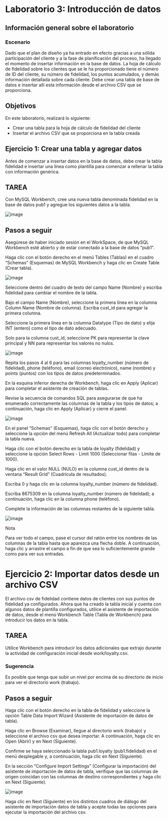 # Laboratorio 3: Introducción de datos

## Información general sobre el laboratorio
### Escenario
Dado que el plan de diseño ya ha entrado en efecto gracias a una sólida participación del cliente y a la fase de planificación del proceso, ha llegado el momento de insertar información en la base de datos. La hoja de cálculo de fidelidad sobre los clientes que se le ha proporcionado tiene el número de ID del cliente, su número de fidelidad, los puntos acumulados, y demás información detallada sobre cada cliente. Debe crear una tabla de base de datos e insertar allí esta información desde el archivo CSV que se proporciona.

## Objetivos
En este laboratorio, realizará lo siguiente:

- Crear una tabla para la hoja de cálculo de fidelidad del cliente
- Insertar el archivo CSV que se proporciona en la tabla creada

## Ejercicio 1: Crear una tabla y agregar datos
Antes de comenzar a insertar datos en la base de datos, debe crear la tabla fidelidad e insertar una línea como plantilla para comenzar a rellenar la tabla con información genérica.

## TAREA
Con MySQL Workbench, cree una nueva tabla denominada fidelidad en la base de datos pub1 y agregue los siguientes datos a la tabla.


![image](https://user-images.githubusercontent.com/42829215/170122696-cf8c0506-9a7e-42b2-a530-66341ae4b0bb.png)


## Pasos a seguir
Asegúrese de haber iniciado sesión en el WorkSpace, de que MySQL Workbench esté abierto y de estar conectado a la base de datos “pub1”.

Haga clic con el botón derecho en el menú Tables (Tablas) en el cuadro “Schemas” (Esquemas) de MySQL Workbench y haga clic en Create Table (Crear tabla).

![image](https://user-images.githubusercontent.com/42829215/170122790-8d94e027-f5f8-4059-9c36-cf4651ef0955.png)

Seleccione dentro del cuadro de texto del campo Name (Nombre) y escriba fidelidad para cambiar el nombre de la tabla.

Bajo el campo Name (Nombre), seleccione la primera línea en la columna Column Name (Nombre de columna). Escriba cust_id para agregar la primera columna.

Seleccione la primera línea en la columna Datatype (Tipo de dato) y elija INT (entero) como el tipo de dato adecuado.

Solo para la columna cust_id, seleccione PK para representar la clave principal y NN para representar los valores no nulos.

![image](https://user-images.githubusercontent.com/42829215/170122936-7c32ffdb-1bf7-4ba1-be10-331aa4d4f3ce.png)

Repita los pasos 4 al 6 para las columnas loyalty_number (número de fidelidad), phone (teléfono), email (correo electrónico), name (nombre) y points (puntos) con los tipos de datos predeterminados.

En la esquina inferior derecha de Workbench, haga clic en Apply (Aplicar) para completar el asistente de creación de tablas.

Revise la secuencia de comandos SQL para asegurarse de que ha enumerado correctamente las columnas de la tabla y los tipos de datos; a continuación, haga clic en Apply (Aplicar) y cierre el panel.

![image](https://user-images.githubusercontent.com/42829215/170126905-c168c20f-4ff1-4160-b3e0-4fa77b8f51f2.png)


En el panel “Schemas” (Esquemas), haga clic con el botón derecho y seleccione la opción del menú Refresh All (Actualizar todo) para completar la tabla nueva.

Haga clic con el botón derecho en la tabla de loyalty (fidelidad) y seleccione la opción Select Rows - Limit 1000 (Seleccionar filas - Límite de 1000).

Haga clic en el valor NULL (NULO) en la columna cust_id dentro de la ventana “Result Grid” (Cuadrícula de resultados).

Escriba 0 y haga clic en la columna loyalty_number (número de fidelidad).

Escriba 8675309 en la columna loyalty_number (número de fidelidad); a continuación, haga clic en la columna phone (teléfono).

Complete la información de las columnas restantes de la siguiente tabla.

![image](https://user-images.githubusercontent.com/42829215/170123032-572164aa-051d-4c8b-b986-7d75cea2c8f1.png)

 Nota

Para ver todo el campo, pase el cursor del ratón entre los nombres de las columnas de la tabla hasta que aparezca una flecha doble. A continuación, haga clic y arrastre el campo a fin de que sea lo suficientemente grande como para ver sus entradas.


# Ejercicio 2: Importar datos desde un archivo CSV
El archivo csv de fidelidad contiene datos de clientes con sus puntos de fidelidad ya configurados. Ahora que ha creado la tabla inicial y cuenta con algunos datos de plantilla configurados, utilice el asistente de importación de datos, desde el menú Workbench Table (Tabla de Workbench) para introducir los datos en la tabla.

## TAREA
Utilice Workbench para introducir los datos adicionales que extrajo durante la actividad de configuración inicial desde work/loyalty.csv.

### Sugerencia

Es posible que tenga que subir un nivel por encima de su directorio de inicio para ver el directorio work (trabajo).

## Pasos a seguir
Haga clic con el botón derecho en la tabla de fidelidad y seleccione la opción Table Data Import Wizard (Asistente de importación de datos de tabla).

Haga clic en Browse (Examinar), llegue al directorio work (trabajo) y seleccione el archivo csv que desea importar. A continuación, haga clic en Open (Abrir) y en Next (Siguiente).

Confirme se haya seleccionado la tabla pub1.loyalty (pub1.fidelidad) en el menú desplegable y, a continuación, haga clic en Next (Siguiente).

En la sección “Configure Import Settings” (Configurar la importación) del asistente de importación de datos de tabla, verifique que las columnas de origen coincidan con las columnas de destino correspondientes y haga clic en Next (Siguiente).


![image](https://user-images.githubusercontent.com/42829215/170123622-54d5c7c1-f9be-4984-abd3-1b45a24fe84c.png)

Haga clic en Next (Siguiente) en los distintos cuadros de diálogo del asistente de importación datos de tabla y acepte todas las opciones para ejecutar la importación del archivo csv.







